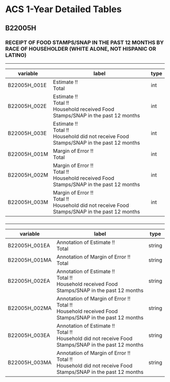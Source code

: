 # ACS 1-Year Detailed Tables

## B22005H

### RECEIPT OF FOOD STAMPS/SNAP IN THE PAST 12 MONTHS BY RACE OF HOUSEHOLDER (WHITE ALONE, NOT HISPANIC OR LATINO)

___

| variable | label | type |
| ----- | ----- | ----- |
| B22005H_001E | Estimate !!<br>Total | int |
| B22005H_002E | Estimate !!<br>Total !!<br>Household received Food Stamps/SNAP in the past 12 months | int |
| B22005H_003E | Estimate !!<br>Total !!<br>Household did not receive Food Stamps/SNAP in the past 12 months | int |
| B22005H_001M | Margin of Error !!<br>Total | int |
| B22005H_002M | Margin of Error !!<br>Total !!<br>Household received Food Stamps/SNAP in the past 12 months | int |
| B22005H_003M | Margin of Error !!<br>Total !!<br>Household did not receive Food Stamps/SNAP in the past 12 months | int |
### 

___

| variable | label | type |
| ----- | ----- | ----- |
| B22005H_001EA | Annotation of Estimate !!<br>Total | string |
| B22005H_001MA | Annotation of Margin of Error !!<br>Total | string |
| B22005H_002EA | Annotation of Estimate !!<br>Total !!<br>Household received Food Stamps/SNAP in the past 12 months | string |
| B22005H_002MA | Annotation of Margin of Error !!<br>Total !!<br>Household received Food Stamps/SNAP in the past 12 months | string |
| B22005H_003EA | Annotation of Estimate !!<br>Total !!<br>Household did not receive Food Stamps/SNAP in the past 12 months | string |
| B22005H_003MA | Annotation of Margin of Error !!<br>Total !!<br>Household did not receive Food Stamps/SNAP in the past 12 months | string |

